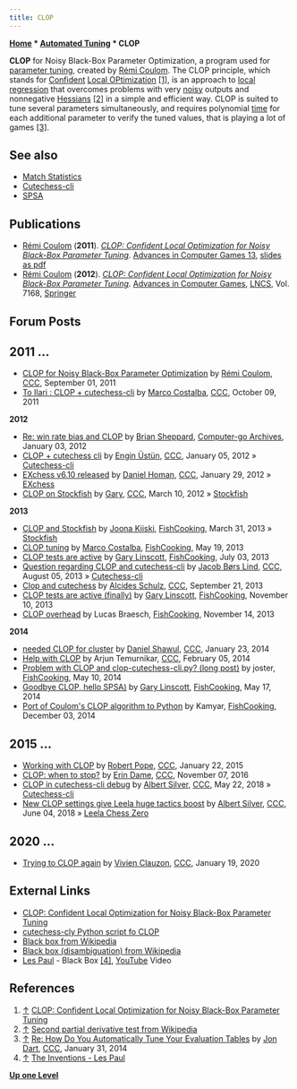 ```yaml
---
title: CLOP
---
```

**[Home](Home "Home") * [Automated Tuning](Automated_Tuning "Automated Tuning") * CLOP**

**CLOP** for Noisy Black-Box Parameter Optimization,
a program used for [parameter tuning](Automated_Tuning "Automated Tuning"), created by [Rémi Coulom](R%C3%A9mi_Coulom "Rémi Coulom"). The CLOP principle, which stands for [Confident](http://en.wiktionary.org/wiki/confidence) [Local OPtimization](https://en.wikipedia.org/wiki/Local_search_%28optimization%29) <a id="cite-note-1" href="#cite-ref-1">[1]</a>, is an approach to [local regression](https://en.wikipedia.org/wiki/Local_regression) that overcomes problems with very [noisy](https://en.wikipedia.org/wiki/Statistical_noise) outputs and nonnegative [Hessians](https://en.wikipedia.org/wiki/Hessian_matrix) <a id="cite-note-2" href="#cite-ref-2">[2]</a> in a simple and efficient way. CLOP is suited to tune several parameters simultaneously, and requires polynomial [time](https://en.wikipedia.org/wiki/Time_complexity) for each additional parameter to verify the tuned values, that is playing a lot of games <a id="cite-note-3" href="#cite-ref-3">[3]</a>.

## See also

- [Match Statistics](Match_Statistics "Match Statistics")
- [Cutechess-cli](Cutechess-cli "Cutechess-cli")
- [SPSA](SPSA "SPSA")

## Publications

- [Rémi Coulom](R%C3%A9mi_Coulom "Rémi Coulom") (**2011**). *[CLOP: Confident Local Optimization for Noisy Black-Box Parameter Tuning](http://remi.coulom.free.fr/CLOP/)*. [Advances in Computer Games 13](Advances_in_Computer_Games_13 "Advances in Computer Games 13"), [slides as pdf](http://remi.coulom.free.fr/CLOP/CLOPSlides.pdf)
- [Rémi Coulom](R%C3%A9mi_Coulom "Rémi Coulom") (**2012**). *[CLOP: Confident Local Optimization for Noisy Black-Box Parameter Tuning](http://link.springer.com/chapter/10.1007%2F978-3-642-31866-5_13)*. [Advances in Computer Games](http://link.springer.com/book/10.1007/978-3-642-31866-5), [LNCS](https://en.wikipedia.org/wiki/Lecture_Notes_in_Computer_Science), Vol. 7168, [Springer](https://en.wikipedia.org/wiki/Springer_Science%2BBusiness_Media)

## Forum Posts

## 2011 ...

- [CLOP for Noisy Black-Box Parameter Optimization](http://talkchess.com/forum/viewtopic.php?t=40237) by [Rémi Coulom](R%C3%A9mi_Coulom "Rémi Coulom"), [CCC](CCC "CCC"), September 01, 2011
- [To Ilari : CLOP + cutechess-cli](http://www.talkchess.com/forum/viewtopic.php?t=40687) by [Marco Costalba](Marco_Costalba "Marco Costalba"), [CCC](CCC "CCC"), October 09, 2011

**2012**

- [Re: win rate bias and CLOP](http://computer-go.org/pipermail/computer-go/2012-January/004429.html) by [Brian Sheppard](Brian_Sheppard "Brian Sheppard"), [Computer-go Archives](http://computer-go.org/pipermail/computer-go/), January 03, 2012
- [CLOP + cutechess cli](http://www.talkchess.com/forum/viewtopic.php?t=41816) by [Engin Üstün](Engin_%C3%9Cst%C3%BCn "Engin Üstün"), [CCC](CCC "CCC"), January 05, 2012 » [Cutechess-cli](Cutechess-cli "Cutechess-cli")
- [EXchess v6.10 released](http://www.talkchess.com/forum/viewtopic.php?t=42202) by [Daniel Homan](Daniel_Homan "Daniel Homan"), [CCC](CCC "CCC"), January 29, 2012 » [EXchess](EXchess "EXchess")
- [CLOP on Stockfish](http://www.talkchess.com/forum/viewtopic.php?p=454327) by [Gary](Gary_Linscott "Gary Linscott"), [CCC](CCC "CCC"), March 10, 2012 » [Stockfish](Stockfish "Stockfish")

**2013**

- [CLOP and Stockfish](https://groups.google.com/d/msg/fishcooking/8zN5TZfEN8w/KIZYLnO8c08J) by [Joona Kiiski](Joona_Kiiski "Joona Kiiski"), [FishCooking](Computer_Chess_Forums "Computer Chess Forums"), March 31, 2013 » [Stockfish](Stockfish "Stockfish")
- [CLOP tuning](https://groups.google.com/d/msg/fishcooking/y9maHKLrhQQ/68_yqILvcWYJ) by [Marco Costalba](Marco_Costalba "Marco Costalba"), [FishCooking](Computer_Chess_Forums "Computer Chess Forums"), May 19, 2013
- [CLOP tests are active](https://groups.google.com/d/msg/fishcooking/6Jis--X-L20/QcJ7XqUZ2-EJ) by [Gary Linscott](Gary_Linscott "Gary Linscott"), [FishCooking](Computer_Chess_Forums "Computer Chess Forums"), July 03, 2013
- [Question regarding CLOP and cutechess-cli](http://www.talkchess.com/forum/viewtopic.php?t=48847) by [Jacob Børs Lind](index.php?title=Jacob_B%C3%B8rs_Lind&action=edit&redlink=1 "Jacob Børs Lind (page does not exist)"), [CCC](CCC "CCC"), August 05, 2013 » [Cutechess-cli](Cutechess-cli "Cutechess-cli")
- [Clop and cutechess](http://www.talkchess.com/forum/viewtopic.php?t=49410) by [Alcides Schulz](Alcides_Schulz "Alcides Schulz"), [CCC](CCC "CCC"), September 21, 2013
- [CLOP tests are active (finally)](https://groups.google.com/d/msg/fishcooking/EczR5D1BKhU/thmLRG5uBdkJ) by [Gary Linscott](Gary_Linscott "Gary Linscott"), [FishCooking](Computer_Chess_Forums "Computer Chess Forums"), November 10, 2013
- [CLOP overhead](https://groups.google.com/d/msg/fishcooking/gmE5A05jWsg/4toIYFI6z80J) by Lucas Braesch, [FishCooking](Computer_Chess_Forums "Computer Chess Forums"), November 14, 2013

**2014**

- [needed CLOP for cluster](http://www.talkchess.com/forum/viewtopic.php?t=51020) by [Daniel Shawul](Daniel_Shawul "Daniel Shawul"), [CCC](CCC "CCC"), January 23, 2014
- [Help with CLOP](http://www.talkchess.com/forum/viewtopic.php?t=51167) by Arjun Temurnikar, [CCC](CCC "CCC"), February 05, 2014
- [Problem with CLOP and clop-cutechess-cli.py? (long post)](https://groups.google.com/d/msg/fishcooking/0uRw0Zila0M/s2siUjVzFFwJ) by joster, [FishCooking](Computer_Chess_Forums "Computer Chess Forums"), May 10, 2014
- [Goodbye CLOP, hello SPSA)](https://groups.google.com/d/msg/fishcooking/WNrxeXAJ6VI/ZkCnRv4I_qEJ) by [Gary Linscott](Gary_Linscott "Gary Linscott"), [FishCooking](Computer_Chess_Forums "Computer Chess Forums"), May 17, 2014
- [Port of Coulom's CLOP algorithm to Python](https://groups.google.com/d/msg/fishcooking/bW1l9oesAb8/-uMnp3Ky4UwJ) by Kamyar, [FishCooking](Computer_Chess_Forums "Computer Chess Forums"), December 03, 2014

## 2015 ...

- [Working with CLOP](http://www.talkchess.com/forum/viewtopic.php?t=55042) by [Robert Pope](Robert_Pope "Robert Pope"), [CCC](CCC "CCC"), January 22, 2015
- [CLOP: when to stop?](http://www.talkchess.com/forum/viewtopic.php?t=62012) by [Erin Dame](Erin_Dame "Erin Dame"), [CCC](CCC "CCC"), November 07, 2016
- [CLOP in cutechess-cli debug](http://www.talkchess.com/forum3/viewtopic.php?f=7&t=67529) by [Albert Silver](Albert_Silver "Albert Silver"), [CCC](CCC "CCC"), May 22, 2018 » [Cutechess-cli](Cutechess-cli "Cutechess-cli")
- [New CLOP settings give Leela huge tactics boost](http://www.talkchess.com/forum3/viewtopic.php?f=2&t=67646) by [Albert Silver](Albert_Silver "Albert Silver"), [CCC](CCC "CCC"), June 04, 2018 » [Leela Chess Zero](Leela_Chess_Zero "Leela Chess Zero")

## 2020 ...

- [Trying to CLOP again](http://www.talkchess.com/forum3/viewtopic.php?f=7&t=72848) by [Vivien Clauzon](Vivien_Clauzon "Vivien Clauzon"), [CCC](CCC "CCC"), January 19, 2020

## External Links

- [CLOP: Confident Local Optimization for Noisy Black-Box Parameter Tuning](http://remi.coulom.free.fr/CLOP/)
- [cutechess-cly Python script fo CLOP](https://github.com/cutechess/cutechess/blob/master/tools/clop-cutechess-cli.py)
- [Black box from Wikipedia](https://en.wikipedia.org/wiki/Black_box)
- [Black box (disambiguation) from Wikipedia](https://en.wikipedia.org/wiki/Black_box_%28disambiguation%29)
- [Les Paul](Category:Les_Paul "Category:Les Paul") - Black Box <a id="cite-note-4" href="#cite-ref-4">[4]</a>, [YouTube](https://en.wikipedia.org/wiki/YouTube) Video

## References

1. <a id="cite-ref-1" href="#cite-note-1">↑</a> [CLOP: Confident Local Optimization for Noisy Black-Box Parameter Tuning](http://remi.coulom.free.fr/CLOP/)
1. <a id="cite-ref-2" href="#cite-note-2">↑</a> [Second partial derivative test from Wikipedia](https://en.wikipedia.org/wiki/Second_partial_derivative_test)
1. <a id="cite-ref-3" href="#cite-note-3">↑</a> [Re: How Do You Automatically Tune Your Evaluation Tables](http://www.talkchess.com/forum/viewtopic.php?topic_view=threads&p=552257&t=50823) by [Jon Dart](Jon_Dart "Jon Dart"), [CCC](CCC "CCC"), January 31, 2014
1. <a id="cite-ref-4" href="#cite-note-4">↑</a> [The Inventions - Les Paul](http://www.les-paul.com/timeline/les-the-inventor/)

**[Up one Level](Automated_Tuning "Automated Tuning")**

